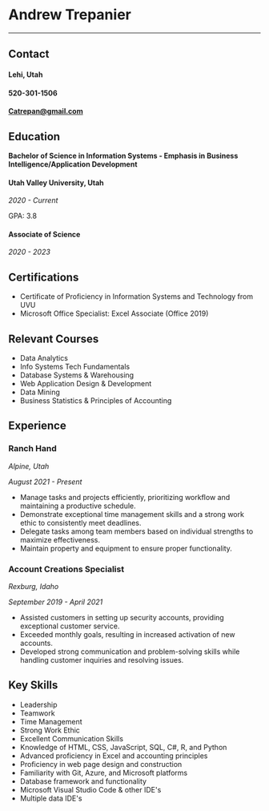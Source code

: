 # Andrew Trepanier
***
## Contact
#### Lehi, Utah

#### 520-301-1506 
 
#### Catrepan@gmail.com

## Education

**Bachelor of Science in Information Systems - Emphasis in Business Intelligence/Application Development**

#### Utah Valley University, Utah

*2020 - Current*

GPA: 3.8

#### Associate of Science

*2020 - 2023*

## Certifications

- Certificate of Proficiency in Information Systems and Technology from UVU
- Microsoft Office Specialist: Excel Associate (Office 2019)

## Relevant Courses

- Data Analytics
- Info Systems Tech Fundamentals
- Database Systems & Warehousing
- Web Application Design & Development
- Data Mining
- Business Statistics & Principles of Accounting

## Experience

### Ranch Hand

*Alpine, Utah*

*August 2021 - Present*

- Manage tasks and projects efficiently, prioritizing workflow and maintaining a productive schedule.
- Demonstrate exceptional time management skills and a strong work ethic to consistently meet deadlines.
- Delegate tasks among team members based on individual strengths to maximize effectiveness.
- Maintain property and equipment to ensure proper functionality.

### Account Creations Specialist
*Rexburg, Idaho*

*September 2019 - April 2021*

- Assisted customers in setting up security accounts, providing exceptional customer service.
- Exceeded monthly goals, resulting in increased activation of new accounts.
- Developed strong communication and problem-solving skills while handling customer inquiries and resolving issues.

## Key Skills

- Leadership
- Teamwork
- Time Management
- Strong Work Ethic
- Excellent Communication Skills
- Knowledge of HTML, CSS, JavaScript, SQL, C#, R, and Python
- Advanced proficiency in Excel and accounting principles
- Proficiency in web page design and construction
- Familiarity with Git, Azure, and Microsoft platforms
- Database framework and functionality
- Microsoft Visual Studio Code & other IDE's
- Multiple data IDE's